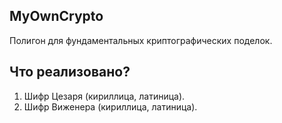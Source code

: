 ## MyOwnCrypto
Полигон для фундаментальных криптографических поделок.

## Что реализовано?
1. Шифр Цезаря (кириллица, латиница).
2. Шифр Виженера (кириллица, латиница).
